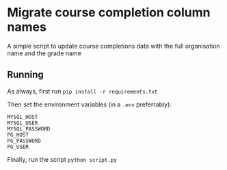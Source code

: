 # Migrate course completion column names

A simple script to update course completions data with the full organisation name and the grade name

## Running

As always, first run `pip install -r requirements.txt`

Then set the environment variables (in a `.env` preferrably):

```
MYSQL_HOST
MYSQL_USER
MYSQL_PASSWORD
PG_HOST
PG_PASSWORD
PG_USER
```

Finally, run the script `python script.py`